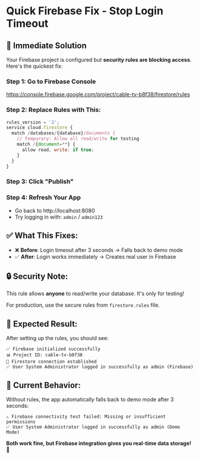 # Quick Firebase Fix - Stop Login Timeout

## 🚨 **Immediate Solution**

Your Firebase project is configured but **security rules are blocking access**. Here's the quickest fix:

### **Step 1: Go to Firebase Console**

https://console.firebase.google.com/project/cable-tv-b8f38/firestore/rules

### **Step 2: Replace Rules with This:**

```javascript
rules_version = '2';
service cloud.firestore {
  match /databases/{database}/documents {
    // Temporary: Allow all read/write for testing
    match /{document=**} {
      allow read, write: if true;
    }
  }
}
```

### **Step 3: Click "Publish"**

### **Step 4: Refresh Your App**

- Go back to http://localhost:8080
- Try logging in with: `admin` / `admin123`

## ✅ **What This Fixes:**

- ❌ **Before**: Login timeout after 3 seconds → Falls back to demo mode
- ✅ **After**: Login works immediately → Creates real user in Firebase

## 🔒 **Security Note:**

This rule allows **anyone** to read/write your database. It's only for testing!

For production, use the secure rules from `firestore.rules` file.

## 🎯 **Expected Result:**

After setting up the rules, you should see:

```
✅ Firebase initialized successfully
📊 Project ID: cable-tv-b8f38
🔗 Firestore connection established
✅ User System Administrator logged in successfully as admin (Firebase)
```

## 🔄 **Current Behavior:**

Without rules, the app automatically falls back to demo mode after 3 seconds:

```
⚠️ Firebase connectivity test failed: Missing or insufficient permissions
✅ User System Administrator logged in successfully as admin (Demo Mode)
```

**Both work fine, but Firebase integration gives you real-time data storage!** 🚀
